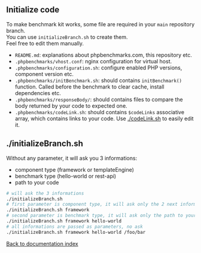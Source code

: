 Initialize code
-

To make benchmark kit works, some file are required in your `main` repository branch.
<br>
You can use `initializeBranch.sh` to create them.
<br>
Feel free to edit them manually.

* `README.md`: explanations about phpbenchmarks.com, this repository etc. 
* `.phpbenchmarks/vhost.conf`: nginx configuration for virtual host.
* `.phpbenchmarks/configuration.sh`: configure enabled PHP versions, component version etc.
* `.phpbenchmarks/initBenchmark.sh`: should contains `initBenchmark()` function. Called before the benchmark to clear cache, install dependencies etc.
* `.phpbenchmarks/responseBody/`: should contains files to compare the body returned by your code to expected one.
* `.phpbenchmarks/codeLink.sh`: should contains `$codeLinks` associative array, which contains links to your code. Use [./codeLink.sh](codeLink.md) to easily edit it.

./initializeBranch.sh
-

Without any parameter, it will ask you 3 informations:
* component type (framework or templateEngine)
* benchmark type (hello-world or rest-api)
* path to your code

```bash
# will ask the 3 informations
./initializeBranch.sh
# first parameter is component type, it will ask only the 2 next informations
./initializeBranch.sh framework
# second parameter is benchmark type, it will ask only the path to your code
./initializeBranch.sh framework hello-world
# all informations are passed as parameters, no ask
./initializeBranch.sh framework hello-world /foo/bar
```

[Back to documentation index](../README.md)
